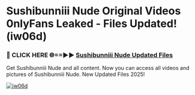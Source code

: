 # Sushibunniii Nude Original Videos 0nlyFans Leaked - Files Updated! (iw06d)

<h3>🔴 CLICK HERE 🌐==►► <a href="https://tinyurl.com/52m3yx9h" rel="nofollow">Sushibunniii Nude Updated Files</a></h3>

Get Sushibunniii Nude and all content. Now you can access all videos and pictures of Sushibunniii Nude. New Updated Files 2025!

[![iw06d](https://i.imgur.com/TnHtlc8.gif)](https://tinyurl.com/52m3yx9h)
